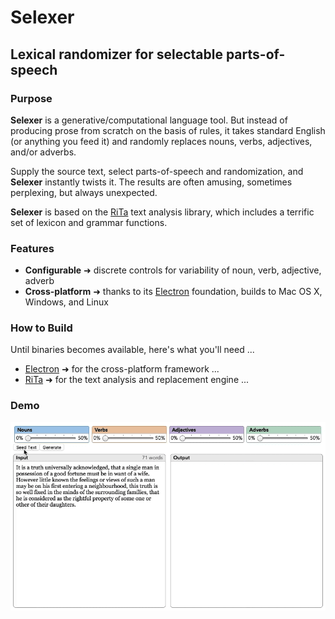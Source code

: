 # Selexer
## Lexical randomizer for selectable parts-of-speech
### Purpose

**Selexer** is a generative/computational language tool. But instead of producing prose from scratch on the basis of rules, it takes standard English (or anything you feed it) and randomly replaces nouns, verbs, adjectives, and/or adverbs.

Supply the source text, select parts-of-speech and randomization, and **Selexer** instantly twists it. The results are often amusing, sometimes perplexing, but always unexpected.

**Selexer** is based on the [RiTa](https://rednoise.org/rita/) text analysis library, which includes a terrific set of lexicon and grammar functions.

### Features

- **Configurable** ➜  discrete controls for variability of noun, verb, adjective, adverb
- **Cross-platform** ➜  thanks to its [Electron](http://electron.atom.io/) foundation, builds to Mac OS X, Windows, and Linux


### How to Build

Until binaries becomes available, here's what you'll need ...

- [Electron](http://electron.atom.io/) ➜ for the cross-platform framework ...
- [RiTa](https://rednoise.org/rita/) ➜ for the text analysis and replacement engine ...


### Demo

![Demo](./demo/selexer.gif)